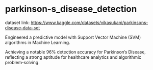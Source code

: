 # parkinson-s_disease_detection

dataset link:
https://www.kaggle.com/datasets/vikasukani/parkinsons-disease-data-set

Engineered a predictive model with Support Vector Machine (SVM) algorithms in Machine Learning.

Achieving a notable 96% detection accuracy for Parkinson’s Disease, reflecting a strong aptitude for healthcare analytics and algorithmic problem-solving.
